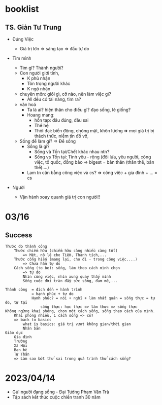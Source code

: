 # booklist

## TS. Giản Tư Trung
- Đúng Việc
  + Giá trị lớn => sáng tạo => đầu tự do
- Tìm mình
  + Tìm gì? Thành người?
  + Con người giới tính, 
    - K phủ nhận 
    - Tôn trọng người khác
    - K ngộ nhận
  + chuyên môn: giỏi gì, cỡ nào, nên làm việc gì?
    - All đều có tài năng, tìm ra?   
  + văn hoá
    - Ta là ai? hiện thân cho điều gì? đạo sống, lẽ giống?
    - Hoang mang: 
      + hỗn tạp: đâu đúng, đâu sai
      + Thế hệ
      + Thời đại: biến động, chóng mặt, khôn lường => mọi giá trị bị thách thức, niềm tin đổ vỡ, 
  + Sống để làm gì?
	  => Để sống
	+ Sống là gì?
		- Sống và Tồn tại/Chết khác nhau ntn?
		- Sống vs Tồn tại: Tình yêu - rộng (đôi lứa, yêu người, công việc, tổ quốc, đồng bào => bigest = bản thân (thân thể, bản thể)….)
	+ Lam tn cân bằng công việc và cs? 
    => công việc + gia đình + ... = cs
    
- Người
  + Vận hành xoay quanh giá trị con người!!



# 03/16
## Success
	Thước đo thành công
		Thước chiếm hữu (chiếm hữu càng nhiều càng tốt)
			=> Mệt, nô lệ cho Tiền, Thành tích,...
		Thước cống hiến (mang lại, cho đi - trong công việc....)
			=> Chưa hẳn tự do
		Cách sống (to be): sống, làm theo cách mình chọn
			=> tự do
			Nhìn công việc, nhìn xung quay thấy mình
			Sống cuộc đời tràn đầy sức sống, đam mê,...

	Thành công  = đích đến + hành trình
				= hạnh phúc + tự do
				Hạnh phúc? = nói + nghĩ + làm nhất quán = sống thực = tự do, tự tại
					sống thực: học thực => làm thực => sống thực
	Không ngừng khai phóng, chọn một cách sống, sống theo cách của mình.
		Khai phóng nhiều, 1 cách sống => có?
		=> back to basics
			what is basics: giá trị vượt không gian/thời gian
			Nhân bản			
	Giáo dục
		Gia đình
		Trường
		Xã Hội
		Bạn bè
		Tự Thân
		=> Làm sao bớt thử sai trong quá trình thử cách sống?
		
# 2023/04/14
- Gửi người đang sống - Đại Tướng Phạm Văn Trà
- Tập sách kết thúc cuộc chiến tranh 30 năm


